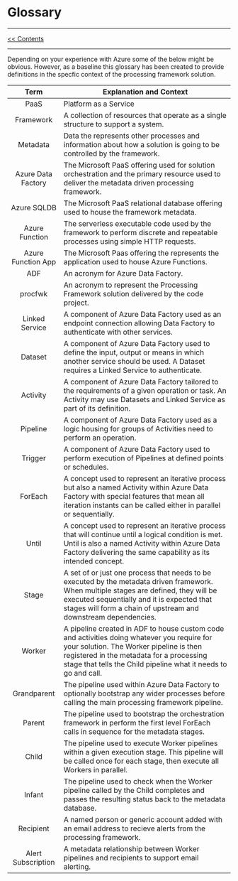 # Glossary

___
[<< Contents](/ADF.procfwk/contents) 

___

Depending on your experience with Azure some of the below might be obvious. However, as a baseline this glossary has been created to provide definitions in the specfic context of the processing framework solution.

| Term | Explanation and Context |
|:----:|--------------|
| PaaS |Platform as a Service |
| Framework |A collection of resources that operate as a single structure to support a system. |
| Metadata |Data the represents other processes and information about how a solution is going to be controlled by the framework. |
| Azure Data Factory |The Microsoft PaaS offering used for solution orchestration and the primary resource used to deliver the metadata driven processing framework. |
| Azure SQLDB |The Microsoft PaaS relational database offering used to house the framework metadata. |
| Azure Function |The serverless executable code used by the framework to perform discrete and repeatable processes using simple HTTP requests. |
| Azure Function App |The Microsoft Paas offering the represents the application used to house Azure Functions. |
| ADF |An acronym for Azure Data Factory.  |
| procfwk |An acronym to represent the Processing Framework solution delivered by the code project. |
| Linked Service |A component of Azure Data Factory used as an endpoint connection allowing Data Factory to authenticate with other services. |
| Dataset |A component of Azure Data Factory used to define the input, output or means in which another service should be used. A Dataset requires a Linked Service to authenticate. |
| Activity |A component of Azure Data Factory tailored to the requirements of a given operation or task. An Activity may use Datasets and Linked Service as part of its definition. |
| Pipeline |A component of Azure Data Factory used as a logic housing for groups of Activities need to perform an operation. |
| Trigger |A component of Azure Data Factory used to perform execution of Pipelines at defined points or schedules. |
| ForEach |A concept used to represent an iterative process but also a named Activity within Azure Data Factory with special features that mean all iteration instants can be called either in parallel or sequentially. |
| Until |A concept used to represent an iterative process that will continue until a logical condition is met. Until is also a named Activity within Azure Data Factory delivering the same capability as its intended concept. |
| Stage |A set of or just one process that needs to be executed by the metadata driven framework. When multiple stages are defined, they will be executed sequentially and it is expected that stages will form a chain of upstream and downstream dependencies.  |
| Worker |A pipeline created in ADF to house custom code and activities doing whatever you require for your solution. The Worker pipeline is then registered in the metadata for a processing stage that tells the Child pipeline what it needs to go and call. |
| Grandparent |The pipeline used within Azure Data Factory to optionally bootstrap any wider processes before calling the main processing framework pipeline. |
| Parent |The pipeline used to bootstrap the orchestration framework in perform the first level ForEach calls in sequence for the metadata stages. |
| Child |The pipeline used to execute Worker pipelines within a given execution stage. This pipeline will be called once for each stage, then execute all Workers in parallel. |
| Infant |The pipeline used to check when the Worker pipeline called by the Child completes and passes the resulting status back to the metadata database. |
| Recipient |A named person or generic account added with an email address to recieve alerts from the processing framework. |
| Alert Subscription |A metadata relationship between Worker pipelines and recipients to support email alerting. |